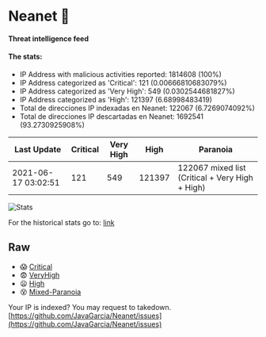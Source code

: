# Neanet :hocho:
#### Threat intelligence feed
#### The stats:

- IP Address with malicious activities reported: 1814608 (100%)
- IP Address categorized as 'Critical':  121 (0.00666810683079%)
- IP Address categorized as 'Very High':  549 (0.0302544681827%)
- IP Address categorized as 'High':  121397 (6.68998483419)
- Total de direcciones IP indexadas en Neanet:  122067 (6.7269074092%)
- Total de direcciones IP descartadas en Neanet:  1692541 (93.2730925908%)

| Last Update | Critical | Very High | High | Paranoia |
| --- | --- | --- | --- | --- |
| 2021-06-17 03:02:51 | 121 | 549 | 121397 | 122067 mixed list (Critical + Very High + High)|

![Stats](https://docs.google.com/spreadsheets/d/e/2PACX-1vSnaNMIXVabIpDJjufMlzH7poXnshF3mgd8Is1g9ytUEzVsP5my4Trn8f-xkoLLQ38xpL3HtmUexLo6/pubchart?oid=501124687&format=image)

For the historical stats go to: [link](/stats.csv)
## Raw
- :scream: [Critical](https://raw.githubusercontent.com/JavaGarcia/Neanet/master/blacklists/neanet_critical.txt)
- :fearful: [VeryHigh](https://raw.githubusercontent.com/JavaGarcia/Neanet/master/blacklists/neanet_veryHigh.txtt)
- :frowning: [High](https://raw.githubusercontent.com/JavaGarcia/Neanet/master/blacklists/neanet_high.txt)
- :dizzy_face: [Mixed-Paranoia](https://raw.githubusercontent.com/JavaGarcia/Neanet/master/blacklists/neanet_all.txt)


Your IP is indexed? You may request to takedown. [https://github.com/JavaGarcia/Neanet/issues](https://github.com/JavaGarcia/Neanet/issues)






















































































































































































































































































































































































































































































































































































































































































































































































































































































































































































































































































































































































































































































































































































































































































































































































































































































































































































































































































































































































































































































































































































































































































































































































































































































































































































































































































































































































































































































































































































































































































































































































































































































































































































































































































































































































































































































































































































































































































































































































































































































































































































































































































































































































































































































































































































































































































































































































































































































































































































































































































































































































































































































































































































































































































































































































































































































































































































































































































































































































































































































































































































































































































































































































































































































































































































































































































































































































































































































































































































































































































































































































































































